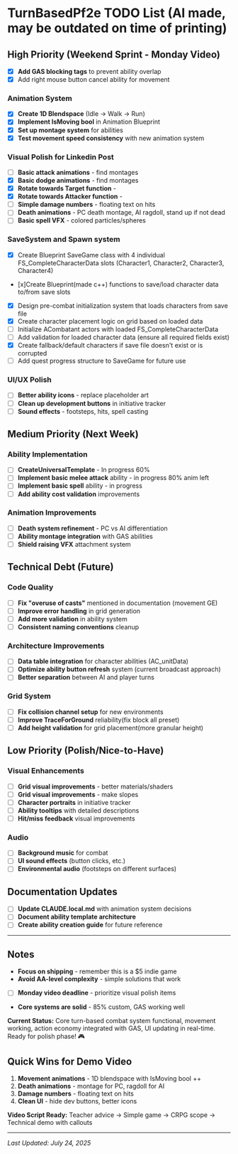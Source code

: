 # TurnBasedPf2e TODO List (AI made, may be outdated on time of printing)

## High Priority (Weekend Sprint - Monday Video)

- [x] **Add GAS blocking tags** to prevent ability overlap 
- [x] Add right mouse button cancel ability for movement
### Animation System
- [x] **Create 1D Blendspace** (Idle → Walk → Run)
- [x] **Implement IsMoving bool** in Animation Blueprint
- [x] **Set up montage system** for abilities
- [x] **Test movement speed consistency** with new animation system

### Visual Polish for Linkedin Post
- [ ] **Basic attack animations** - find montages
- [x] **Basic dodge animations** - find montages
- [x] **Rotate towards Target function** - 
- [x] **Rotate towards Attacker function** - 
- [ ] **Simple damage numbers** - floating text on hits
- [ ] **Death animations** - PC death montage, AI ragdoll, stand up if not dead
- [ ] **Basic spell VFX** - colored particles/spheres

### SaveSystem and Spawn system
- [x] Create Blueprint SaveGame class with 4 individual FS_CompleteCharacterData slots (Character1, Character2, Character3, Character4)
- [x]Create Blueprint(made c++) functions to save/load  character data to/from save slots
- [x] Design pre-combat initialization system that loads characters from save file
- [x] Create character placement logic on grid based on loaded data
- [ ] Initialize ACombatant actors with loaded FS_CompleteCharacterData
- [ ] Add validation for loaded character data (ensure all required fields exist)
- [x] Create fallback/default characters if save file doesn't exist or is corrupted
- [ ] Add quest progress structure to SaveGame for future use

### UI/UX Polish
- [ ] **Better ability icons** - replace placeholder art
- [ ] **Clean up development buttons** in initiative tracker
- [ ] **Sound effects** - footsteps, hits, spell casting

## Medium Priority (Next Week)

### Ability Implementation

- [ ] **CreateUniversalTemplate** - In progress 60%
- [ ] **Implement basic melee attack** ability  - in progress 80% anim left
- [ ] **Implement basic spell** ability      -    in progress
- [ ] **Add ability cost validation** improvements

### Animation Improvements
- [ ] **Death system refinement** - PC vs AI differentiation
- [ ] **Ability montage integration** with GAS abilities
- [ ] **Shield raising VFX** attachment system

## Technical Debt (Future)

### Code Quality
- [ ] **Fix "overuse of casts"** mentioned in documentation (movement GE)
- [ ] **Improve error handling** in grid generation 
- [ ] **Add more validation** in ability system
- [ ] **Consistent naming conventions** cleanup

### Architecture Improvements
- [ ] **Data table integration** for character abilities (AC_unitData)
- [ ] **Optimize ability button refresh** system (current broadcast approach)
- [ ] **Better separation** between AI and player turns

### Grid System
- [ ] **Fix collision channel setup** for new environments
- [ ] **Improve TraceForGround** reliability(fix block all preset)
- [ ] **Add height validation** for grid placement(more granular height)

## Low Priority (Polish/Nice-to-Have)

### Visual Enhancements
- [ ] **Grid visual improvements** - better materials/shaders
- [ ] **Grid visual improvements** - make slopes
- [ ] **Character portraits** in initiative tracker
- [ ] **Ability tooltips** with detailed descriptions
- [ ] **Hit/miss feedback** visual improvements

### Audio
- [ ] **Background music** for combat
- [ ] **UI sound effects** (button clicks, etc.)
- [ ] **Environmental audio** (footsteps on different surfaces)

## Documentation Updates
- [ ] **Update CLAUDE.local.md** with animation system decisions
- [ ] **Document ability template architecture**
- [ ] **Create ability creation guide** for future reference

---

## Notes
- **Focus on shipping** - remember this is a $5 indie game
- **Avoid AA-level complexity** - simple solutions that work
- [ ] **Monday video deadline** - prioritize visual polish items
- **Core systems are solid** - 85% custom, GAS working well

**Current Status:** Core turn-based combat system functional, movement working, action economy integrated with GAS, UI updating in real-time. Ready for polish phase! 🎮

## Quick Wins for Demo Video
1. **Movement animations** - 1D blendspace with IsMoving bool ++
2. **Death animations** - montage for PC, ragdoll for AI  
4. **Damage numbers** - floating text on hits
5. **Clean UI** - hide dev buttons, better icons

**Video Script Ready:** Teacher advice → Simple game → CRPG scope → Technical demo with callouts

---
*Last Updated: July 24, 2025*